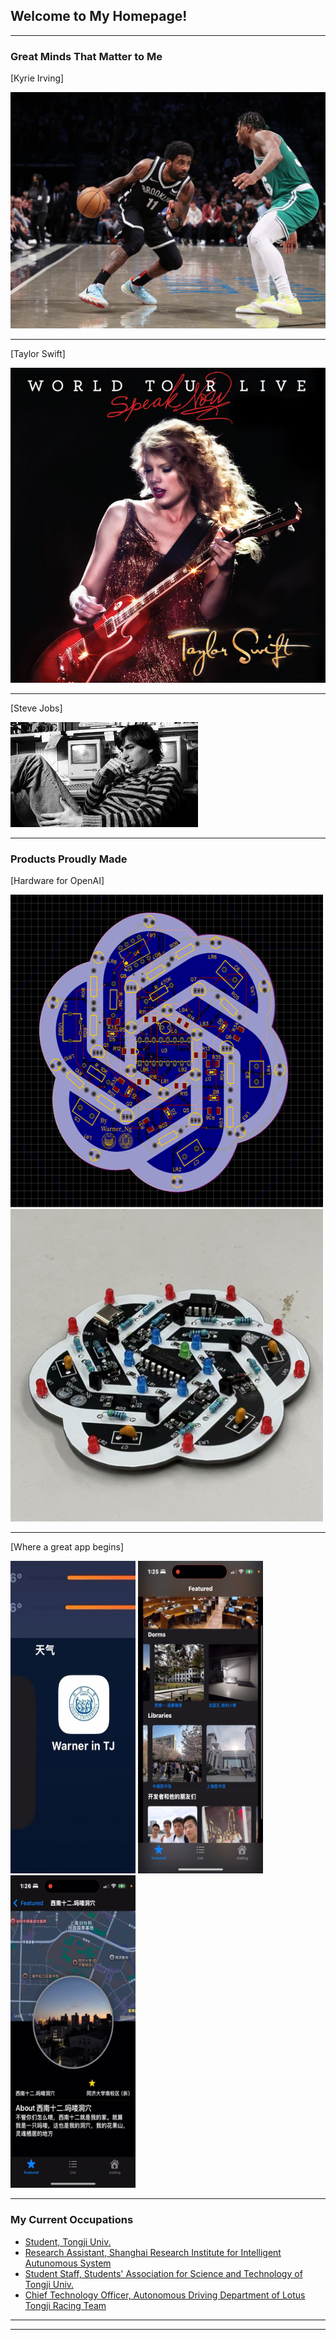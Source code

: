 ## Welcome to My Homepage!

---

### Great Minds That Matter to Me

[Kyrie Irving]

<img src="images/Kyrie_Irvine.jpg?raw=true"/>

---
[Taylor Swift]

<img src="images/Taylor_Swift.jpg?raw=true"/>

---
[Steve Jobs]

<img src="images/Steve_Jobs.jpg?raw=true"/>

---

### Products Proudly Made

[Hardware for OpenAI] 

<div class="image-container">
  <img src="images/design1.png?raw=true"  width="500" height="500">
  <img src="images/design2.jpg?raw=true" width="500" height="500">

---

[Where a great app begins] 

<div class="image-container">
  <img src="images/app1.jpg?raw=true" width="200" height="500">
  <img src="images/app2.png?raw=true" width="200" height="500">
  <img src="images/app3.png?raw=true" width="200" height="500">


---

### My Current Occupations

- [Student, Tongji Univ.](https://www.tongji.edu.cn/)
- [Research Assistant, Shanghai Research Institute for Intelligent Autunomous System ](https://srias.tongji.edu.cn/main.htm)
- [Student Staff, Students' Association for Science and Technology of Tongji Univ.](https://www.tongji.edu.cn/)
- [Chief Technology Officer, Autonomous Driving Department of Lotus Tongji Racing Team](http://www.tjuracing.com/)


---




---
